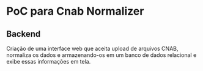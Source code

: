 # PoC para Cnab Normalizer

## Backend

Criação de uma interface web que aceita upload de arquivos CNAB, normaliza os dados e armazenando-os em um banco de dados relacional e exibe essas informações em tela.
